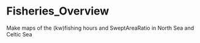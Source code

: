 # Fisheries_Overview
Make maps of the (kw)fishing hours and SweptAreaRatio in North Sea and Celtic Sea
